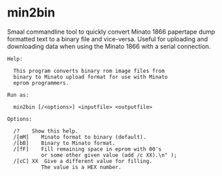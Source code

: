 # min2bin

Smaal commandline tool to quickly convert Minato 1866 papertape dump formatted text to a binary file and vice-versa. Useful for uploading and downloading data when using the Minato 1866 with a serial connection.

```
Help:

  This program converts binary rom image files from
  binary to Minato upload format for use with Minato
  eprom programmers.

Run as:

  min2bin [/<options>] <inputfile> <outputfile>

Options:

  /?    Show this help.
  /[mM]    Minato format to binary (default).
  /[bB]    Binary to Minato format.
  /[fF]    Fill remaining space in eprom with 00's
           or some other given value (add /c XX).\n" );
  /[cC] XX  Give a different value for filling.
           The value is a HEX number.
```
